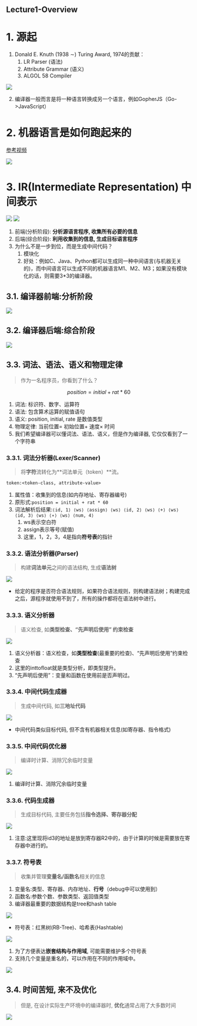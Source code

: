 Lecture1-Overview
---

# 1. 源起
1. Donald E. Knuth (1938 ∼) Turing Award, 1974的贡献：
   1. LR Parser (语法)
   2. Attribute Grammar (语义)
   3. ALGOL 58 Compiler

![](img/lec1/1.png)

2. 编译器一般而言是将一种语言转换成另一个语言，例如GopherJS（Go->JavaScript）

# 2. 机器语言是如何跑起来的
<a href = "https://www.bilibili.com/video/BV1EW411u7th">参考视频</a>

![](img/lec1/2.png)

# 3. IR(Intermediate Representation) 中间表示

![](img/lec1/3.png)
![](img/lec1/4.png)

1. 前端(分析阶段): **分析源语言程序, 收集所有必要的信息**
2. 后端(综合阶段): **利用收集到的信息, 生成目标语言程序**
3. 为什么不是一步到位，而是生成中间代码？
   1. 模块化
   2. 好处：例如C、Java、Python都可以生成同一种中间语言(与机器无关的)，而中间语言可以生成不同的机器语言M1、M2、M3；如果没有模块化的话，则需要3*3的编译器。


## 3.1. 编译器前端:分析阶段
![](img/lec1/5.png)

## 3.2. 编译器后端:综合阶段
![](img/lec1/6.png)

## 3.3. 词法、语法、语义和物理定律
> 作为一名程序员，你看到了什么？

$$
position = initial + rat * 60
$$

1. 词法: 标识符、数字、运算符
2. 语法: 包含算术运算的赋值语句
3. 语义: position, initial, rate 是数值类型
4. 物理定律: 当前位置= 初始位置+ 速度× 时间
5. 我们希望编译器可以懂词法、语法、语义，但是作为编译器, 它仅仅看到了一个字符串

### 3.3.1. 词法分析器(Lexer/Scanner)
> 将**字符**流转化为**词法单元（token）**流。

`token:<token-class, attribute-value>`

1. 属性值：收集到的信息(如内存地址、寄存器编号)
2. 原形式:`position = initial + rat * 60`
3. 词法解析后结果:`⟨id, 1⟩ ⟨ws⟩ ⟨assign⟩ ⟨ws⟩ ⟨id, 2⟩ ⟨ws⟩ ⟨+⟩ ⟨ws⟩ ⟨id, 3⟩ ⟨ws⟩ ⟨∗⟩ ⟨ws⟩ ⟨num, 4⟩`
   1. ws表示空白符
   2. assign表示等号(赋值)
   3. 这里，1，2，3，4是指向**符号表**的指针

### 3.3.2. 语法分析器(Parser)
> 构建**词法单元**之间的语法结构, 生成**语法树**

![](img/lec1/7.png)

- 给定的程序是否符合语法规则，如果符合语法规则，则构建语法树；构建完成之后，源程序就使用不到了，所有的操作都将在语法树中进行。

### 3.3.3. 语义分析器
> 语义检查, 如**类型检查、“先声明后使用” 约束检查**

![](img/lec1/8.png)

1. 语义分析器：语义检查，如**类型检查**(最重要的检查)、“先声明后使用”约束检查
2. 这里的inttofloat就是类型分析，即类型提升。
3. “先声明后使用”：变量和函数在使用前是否声明过。

### 3.3.4. 中间代码生成器
> 生成中间代码, 如**三地址代码**

![](img/lec1/9.png)

- 中间代码类似目标代码, 但不含有机器相关信息(如寄存器、指令格式)

### 3.3.5. 中间代码优化器
> 编译时计算、消除冗余临时变量

![](img/lec1/10.png)

1. 编译时计算、消除冗余临时变量

### 3.3.6. 代码生成器
> 生成目标代码, 主要任务包括**指令选择、寄存器分配**

![](img/lec1/11.png)

1. 注意:这里现将id3的地址是放到寄存器R2中的，由于计算的时候是需要放在寄存器中进行的。

### 3.3.7. 符号表
> 收集并管理**变量名/函数名**相关的信息

1. 变量名:类型、寄存器、内存地址、**行号**（debug中可以使用到）
2. 函数名:参数个数、参数类型、返回值类型
3. 编译器最重要的数据结构是tree和hash table

![](img/lec1/12.png)

- 符号表：红黑树(RB-Tree)、哈希表(Hashtable)

![](img/lec1/13.png)

1. 为了方便表达**嵌套结构与作用域**, 可能需要维护多个符号表
2. 支持几个变量是重名的，可以作用在不同的作用域中。

![](img/lec1/14.png)

## 3.4. 时间苦短, 来不及优化
> 但是, 在设计实际生产环境中的编译器时, **优化**通常占用了大多数时间

![](img/lec1/15.png)
